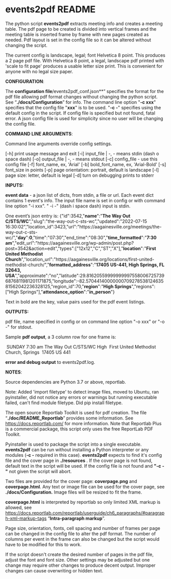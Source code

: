 # **events2pdf README**

The python script **events2pdf** extracts meeting info and creates a meeting table.  The pdf page to be created is divided into vertical frames and the meeting table is inserted frame by frame with new pages created as needed.  Pdf layout is set in the config file so it can be altered without changing the script.

The current config is landscape, legal; font Helvetica 8 point.  This produces a 2 page pdf file.  With Helvetica 8 point, a legal, landscape pdf printed with 'scale to fit page' produces a usable letter size print.  This is convenient for anyone with no legal size paper.

**CONFIGURATION**:

The **configuration file**/events2pdf_conf.json**” specifies the format for the pdf file allowing pdf format changes without changing the python script.  See “**./docs/Configuration**” for info.  The command line option "**-c xxx**" specifies that the config file "**xxx**" is to be used.  "**-c -**" specifies using the default config in the script. If config file is specified but not found, fatal error.  A json config file is used for simplicity since no user will be changing the config file.

**COMMAND LINE ARGUMENTS**:

Command line arguments override config settings.

[-h] print usage message and exit
[-i] input_file | -, - means stdin (dash o space dash)
[-o] output_file | -, - means stdout 
[-c] config_file - use this config file
[-f] font_name, ex, 'Arial'
[-b] bold_font_name, ex, 'Arial-Bold'
[-s] font_size in points
[-p] page orientation: portrait, default is landscape
[-l] page size: letter, default is legal
[-d] turn on debugging prints to stderr

**INPUTS:** 

**event data** - a json list of dicts, from stdin, a file or  url.  Each event dict contains 1 event's info. The  input file name is set in config or with command line option "-i xxx". " -i -" (dash i space dash) input is stdin.

One event’s json entry is:
{"id":3542,"**name**":"**The Way Out  C\/STS\/WC**","slug":"the-way-out-c-sts-wc","updated":"2022-07-15 16:30:02","location_id":3423,"url":"https:\/\/aagainesville.org\/meetings\/the-way-out-c-sts-wc\/","**day**":**0**,"time":"07:30","end_time":"08:30","**time_formatted**":"**7:30 am**","edit_url":"https:\/\/aagainesville.org\/wp-admin\/post.php?post=3542&action=edit","types":["12x12","C","ST","X"],"**location**":"**First United Methodist Church**","location_url":"https:\/\/aagainesville.org\/locations\/first-united-methodist-church\/","**formatted_address**":"**17405 US-441, High Springs, FL 32643, USA**","approximate":"no","latitude":29.816205599999999975580067257396876811981201171875,"longitude":-82.5704414000000070927853812463581562042236328125,"region_id":70,"**region**":"**High Springs**","regions":["High Springs"],"**attendance_option**":"**in_person**"}

Text in bold are the key, value pairs used for the pdf event listings.

**OUTPUTS:** 

pdf file, name specified in config or on command line option "-o xxx" or "-o -" for stdout.

Sample **pdf output**, a 3 column row for one frame is:

​				SUNDAY
7:30 am		The Way Out C/STS/WC			High
​			First United Methodist Church,	Springs
​			17405 US 441

**error and debug output** to events2pdf.log.

**NOTES**:

Source dependencies are Python 3.7 or above, reportlab.

Note:  Added 'import filetype' to detect image files, moved to Ubuntu, ran pyinstaller, did not notice any errors or warnings but running executable failed, can't find module filetype.  Did pip install filetype.

The open source Reportlab Toolkit is used for pdf creation. The file “**./doc/README_Reportlab**” provides some information.  See https://docs.reportlab.com/ for more information.  Note that Reportlab Plus is a commercial package, this script only uses the free ReportLab PDF Toolkit.

Pyinstaller is used to package the script into a single executable. **events2pdf** can be run without installing a Python interpreter or any modules (**-c -** required in this case). **events2pdf** expects to find it's config file and the cover page in **./resources** .  If the cover page is not found, default text in the script will be used.  If the config file is not found and **"-c -"** not given the script will abort.

Two files are provided for the cover page:  **coverpage.png** and **coverpage.html**. Any text or image file can be used for the cover page, see **./docs/Configuration.** Image files will be resized to fit the frame. 

**coverpage.html** is interpreted by reportlab so only limited XML markup is allowed, see https://docs.reportlab.com/reportlab/userguide/ch6_paragraphs/#paragraph-xml-markup-tags “**Intra-paragraph markup**”.

Page size, orientation, fonts, cell spacing and number of frames per page can be changed in the config file to alter the pdf format.  The number of columns per event in the frame can also be changed but the script would have to be modified for this to work.

If the script doesn't create the desired number of pages in the pdf file, adjust the font and font size.  Other settings may be adjusted but one change may require other changes to produce decent output.  Improper changes can cause overwriting or hidden text.

